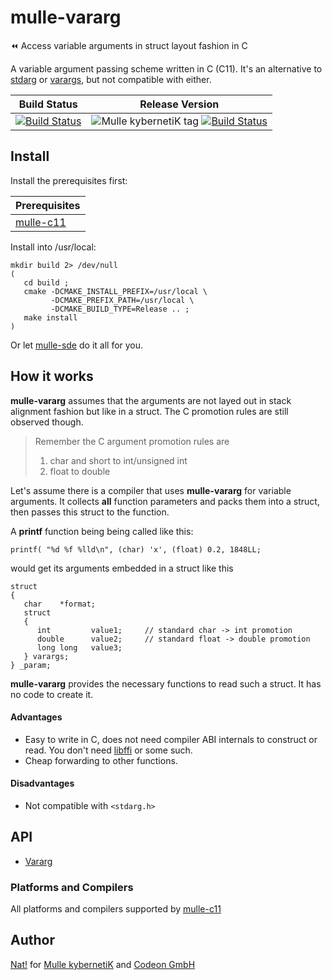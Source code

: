 # mulle-vararg

⏪ Access variable arguments in struct layout fashion in C

A variable argument passing scheme written in C (C11). It's an alternative
to
[stdarg](//en.wikipedia.org/wiki/Stdarg.h) or
[varargs](//pubs.opengroup.org/onlinepubs/7908799/xsh/varargs.h.html),
but not compatible with either.


Build Status | Release Version
-------------|-----------------------------------
[![Build Status](https://travis-ci.org/mulle-c/mulle-vararg.svg?branch=release)](https://travis-ci.org/mulle-c/mulle-vararg) | ![Mulle kybernetiK tag](https://img.shields.io/github/tag/mulle-c/mulle-vararg.svg) [![Build Status](https://travis-ci.org/mulle-c/mulle-vararg.svg?branch=release)](https://travis-ci.org/mulle-c/mulle-vararg)

## Install

Install the prerequisites first:

| Prerequisites                                           |
|---------------------------------------------------------|
| [mulle-c11](//github.com/mulle-c/mulle-c11)             |


Install into /usr/local:

```
mkdir build 2> /dev/null
(
   cd build ;
   cmake -DCMAKE_INSTALL_PREFIX=/usr/local \
         -DCMAKE_PREFIX_PATH=/usr/local \
         -DCMAKE_BUILD_TYPE=Release .. ;
   make install
)
```

Or let [mulle-sde](//github.com/mulle-sde) do it all for you.


## How it works

**mulle-vararg** assumes that the arguments are not layed out in stack
alignment fashion but like in a struct. The C promotion rules are still
observed though.

> Remember the C argument promotion rules are
>
> 1. char and short to int/unsigned int
> 2. float to double
>

Let's assume there is a compiler that uses **mulle-vararg** for variable
arguments. It collects **all** function parameters and packs them into a struct,
then passes this struct to the function.

A **printf** function being being called like this:

```
printf( "%d %f %lld\n", (char) 'x', (float) 0.2, 1848LL;
```

would get its arguments embedded in a struct like this

```
struct
{
   char    *format;
   struct
   {
      int         value1;     // standard char -> int promotion
      double      value2;     // standard float -> double promotion
      long long   value3;
   } varargs;
} _param;
```

**mulle-vararg** provides the necessary functions to read such a struct. It has
no code to create it.


#### Advantages

* Easy to write in C, does not need compiler ABI internals to construct or
read. You don't need [libffi](//sourceware.org/libffi/) or some such.
* Cheap forwarding to other functions.


#### Disadvantages

* Not compatible with `<stdarg.h>`



## API

* [Vararg](dox/API_VARARG.md)

### Platforms and Compilers

All platforms and compilers supported by
[mulle-c11](//github.com/mulle-c/mulle-c11)

## Author

[Nat!](//www.mulle-kybernetik.com/weblog) for
[Mulle kybernetiK](//www.mulle-kybernetik.com) and
[Codeon GmbH](//www.codeon.de)


